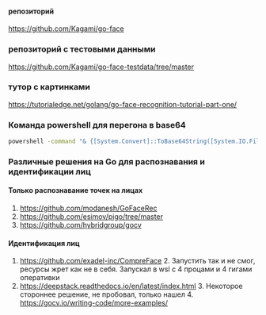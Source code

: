 #### репозиторий
https://github.com/Kagami/go-face

### репозиторий с тестовыми данными
https://github.com/Kagami/go-face-testdata/tree/master

### тутор с картинками
https://tutorialedge.net/golang/go-face-recognition-tutorial-part-one/


### Команда powershell для перегона в base64

```cmd
powershell -command "& {[System.Convert]::ToBase64String([System.IO.File]::ReadAllBytes('D:\projects\go_opencv\server\images\nurbek_doc.jpg'))}" > nurbek_doc.txt
```

### Различные решения на Go для распознавания и идентификации лиц

#### Только распознавание точек на лицах
1. https://github.com/modanesh/GoFaceRec
2. https://github.com/esimov/pigo/tree/master
3. https://github.com/hybridgroup/gocv

#### Идентификация лиц
1. https://github.com/exadel-inc/CompreFace
   2. Запустить так и не смог, ресурсы жрет как не в себя. Запускал в wsl с 4 процами и 4 гигами оперативки
2. https://deepstack.readthedocs.io/en/latest/index.html
   3. Некоторое стороннее решение, не пробовал, только нашел
   4. https://gocv.io/writing-code/more-examples/
